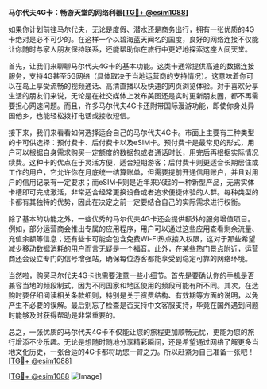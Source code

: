 **马尔代夫4G卡：畅游天堂的网络利器[[TG💪+ @esim1088](https://t.me/s/esim1088)]**

如果你计划前往马尔代夫，无论是度假、潜水还是商务出行，拥有一张优质的4G卡绝对是必不可少的。在这样一个以碧海蓝天闻名的国度，良好的网络连接不仅能让你随时与家人朋友保持联系，还能帮助你在旅行中更好地探索这座人间天堂。

首先，让我们来聊聊马尔代夫4G卡的基本功能。这类卡通常提供高速的数据连接服务，支持4G甚至5G网络（具体取决于当地运营商的支持情况）。这意味着你可以在岛上享受流畅的视频通话、高清直播以及快速的网页浏览体验。对于喜欢分享生活的朋友们来说，无论是在社交媒体上发布美图还是实时更新朋友圈，都不再需要担心网速问题。而且，许多马尔代夫4G卡还附带国际漫游功能，即使你身处异国他乡，也能轻松拨打电话或接收短信。

接下来，我们来看看如何选择适合自己的马尔代夫4G卡。市面上主要有三种类型的卡可供选择：预付费卡、后付费卡以及eSIM卡。预付费卡是最常见的形式，用户可以根据自身需求购买一定额度的数据包或者通话时长，用完后再根据实际情况续费。这种卡的优点在于灵活方便，适合短期游客；后付费卡则更适合长期居住或工作的用户，它允许你在月底统一结算账单，但需要提前开通信用账户，并且对用户的信用记录有一定要求；而eSIM卡则是近年来兴起的一种新型产品，无需实体卡槽即可完成激活，非常适合经常更换设备或者追求便捷体验的人群。每种类型的卡都有其独特的优势，因此在决定之前一定要结合自己的实际需求进行权衡。

除了基本的功能之外，一些优秀的马尔代夫4G卡还会提供额外的服务增值项目。例如，部分运营商会推出专属的应用程序，用户可以通过这些应用查看剩余流量、充值余额等信息；还有些卡可能会包含免费Wi-Fi热点接入权限，这对于那些希望减少移动数据消耗的用户而言无疑是一个福音。此外，在某些热门景点附近，运营商还会设立专门的信号增强站，确保每位游客都能享受到稳定可靠的网络环境。

当然啦，购买马尔代夫4G卡也需要注意一些小细节。首先是要确认你的手机是否兼容当地的频段制式，因为不同国家和地区使用的频段可能有所不同。其次，在选购时要仔细阅读相关条款细则，特别是关于资费结构、有效期等方面的说明，以免产生不必要的误解。最后别忘了检查是否支持中文客服支持，毕竟在国外遇到问题时能够及时获得帮助是非常重要的。

总之，一张优质的马尔代夫4G卡不仅能让您的旅程更加顺畅无忧，更能为您的旅行增添不少乐趣。无论是想随时随地分享精彩瞬间，还是希望通过网络了解更多当地文化历史，一张合适的4G卡都将助您一臂之力。所以赶紧为自己准备一张吧！[[TG💪+ @esim1088](https://t.me/s/esim1088)]

[[TG💪+ @esim1088](https://t.me/s/esim1088) ![Image](https://i.postimg.cc/4NQfJmqS/Snipaste-2025-05-13-00-14-12.png)]